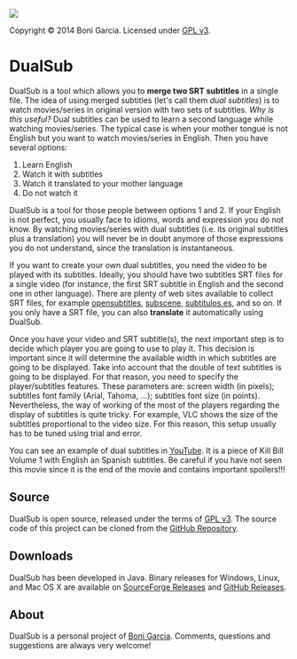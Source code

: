 [![][Logo]][SourceForge]

Copyright © 2014 Boni Garcia. Licensed under [GPL v3].

DualSub
=======

DualSub is a tool which allows you to **merge two SRT subtitles** in a single file. The idea of using merged subtitles (let's call them *dual subtitles*) is to watch movies/series in original version with two sets of subtitles. *Why is this useful?* Dual subtitles can be used to learn a second language while watching movies/series. The typical case is when your mother tongue is not English but you want to watch movies/series in English. Then you have several options:

1. Learn English
2. Watch it with subtitles
3. Watch it translated to your mother language
4. Do not watch it

DualSub is a tool for those people between options 1 and 2. If your English is not perfect, you usually face to idioms, words and expression you do not know. By watching movies/series with dual subtitles (i.e. its original subtitles plus a translation) you will never be in doubt anymore of those expressions you do not understand, since the translation is instantaneous.

If you want to create your own dual subtitles, you need the video to be played with its subtitles. Ideally, you should have two subtitles SRT files for a single video (for instance, the first SRT subtitle in English and the second one in other language). There are plenty of web sites available to collect SRT files, for example <a href="http://www.opensubtitles.org/">opensubtitles</a>, <a href="http://subscene.com/">subscene</a>, <a href="http://www.subtitulos.es/">subtitulos.es</a>, and so on. If you only have a SRT file, you can also <strong>translate</strong> it automatically using DualSub.

Once you have your video and SRT subtitle(s), the next important step is to decide which player you are going to use to play it. This decision is important since it will determine the available width in which subtitles are going to be displayed. Take into account that the double of text subtitles is going to be displayed. For that reason, you need to specify the player/subtitles features. These parameters are: screen width (in pixels); subtitles font family (Arial, Tahoma, ...); subtitles font size (in points). Nevertheless, the way of working of the most of the players regarding the display of subtitles is quite tricky. For example, VLC shows the size of the subtitles proportional to the video size. For this reason, this setup usually has to be tuned using trial and error.

You can see an example of dual subtitles in [YouTube]. It is a piece of Kill Bill Volume 1 with English an Spanish subtitles. Be careful if you have not seen this movie since it is the end of the movie and contains important spoilers!!!

Source
------

DualSub is open source, released under the terms of [GPL v3]. The source code of this project can be cloned from the [GitHub Repository].

Downloads
---------

DualSub has been developed in Java. Binary releases for Windows, Linux, and Mac OS X are available on [SourceForge Releases] and [GitHub Releases].

About
-----

DualSub is a personal project of [Boni Garcia]. Comments, questions and suggestions are always very welcome!

[Logo]: http://dualsub.sourceforge.net/img/dualsub.png
[GPL v3]: https://www.gnu.org/copyleft/gpl.html
[SourceForge]: http://dualsub.sourceforge.net/
[GitHub Repository]: https://github.com/bonigarcia/dualsub
[Boni Garcia]: http://bonigarcia.github.io/
[SourceForge Releases]: http://sourceforge.net/projects/dualsub/
[GitHub Releases]: https://github.com/bonigarcia/dualsub/releases
[YouTube]: https://www.youtube.com/watch?v=GwaeRt9bOL0
